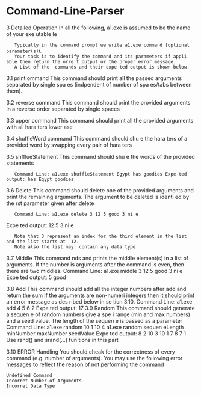 # Command-Line-Parser
3	Detailed Operation
       In all the following, a1.exe is assumed to be the name of your exe utable  le
 
       Typically in the command prompt we write a1.exe command [optional parameter(s)℄
       Your task is to identify the command and its parameters if appli able then return the orre t output or the proper error message.
       A List of the  commands and their expe ted output is shown below.

3.1	print ommand
       This command should print all the passed arguments separated by single spa es (indpendent of number of spa es/tabs between them).
 
3.2	reverse command
       This  command should print the provided arguments in a reverse order separated by single spaces


3.3	upper  command
       This  command should print all the provided arguments with all   hara ters lower ase

3.4	shuffleWord command
       This command should shu e the  hara ters of a provided word by swapping every pair of  hara ters

      
3.5	shfflueStatement
       This  command should shu e the words of the provided statements

       Command Line: a1.exe shuffleStatement Egypt has goodies Expe ted output: has Egypt goodies

3.6	Delete
       This  command should delete one of the provided arguments and print the remaining arguments.
The argument to be deleted is identi ed by the rst parameter given after delete

       Command Line: a1.exe delete 3 12 5 good 3 ni e
Expe ted output: 12 5 3 ni e

       Note that 3 represent an index for the third element in the list and the list starts at	12.
       Note also the list may  contain any data type
 
3.7	Middle
       This command nds and prints the middle element(s) in a list of arguments.  If  the  number  is arguments after the command is even, then there are two middles.
       Command Line: a1.exe middle 3 12 5 good 3 ni e Expe ted output: 5 good

3.8	Add
       This  command should add all the integer numbers after add and return the sum
       If the arguments are non-numeri integers then it should print an error message as des ribed below in se tion 3.10.
       Command Line:  a1.exe add 4 5 6	2
Expe ted output:	17
3.9	Random
       This command should generate a sequen e of random numbers give a spe i range (min and max numbers) and a seed value. The length of the sequen e is passed as a parameter
       Command Line: a1.exe random 10 1 10	4
a1.exe random sequen eLength minNumber maxNumber seedValue Expe ted output: 8 2 10 3 10 1 7 8 7	1
       Use rand() and srand(...) fun tions in this part

3.10	ERROR Handling
       You should  cheak for the correctness of every command (e.g. number of arguments).
       You may use the following error messages to reflect the reason of not performing the command

    Undefined Command 
    Incorret Number of Arguments 
    Incorret Data Type 
